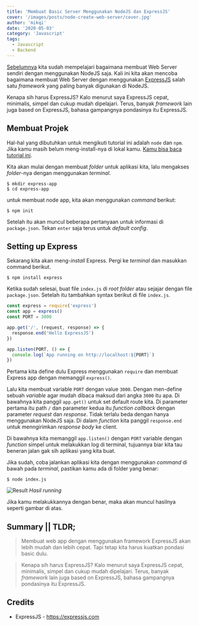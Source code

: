 ```yaml
---
title: 'Membuat Basic Server Menggunakan NodeJS dan ExpressJS'
cover: '/images/posts/node-create-web-server/cover.jpg'
author: 'mikqi'
date: '2020-05-03'
category: 'Javascript'
tags:
  - Javascript
  - Backend
---
```


[Sebelumnya](/belajar-node-js-membuat-web-server-sendiri-menggunakan-node-js) kita sudah mempelajari bagaimana membuat Web Server sendiri dengan menggunakan NodeJS saja. Kali ini kita akan mencoba bagaimana membuat Web Server dengan menggunakan [ExpressJS](https://expressjs.com) salah satu _framework_ yang paling banyak digunakan di NodeJS.

Kenapa sih harus ExpressJS? Kalo menurut saya ExpressJS cepat, minimalis, simpel dan cukup mudah dipelajari. Terus, banyak _framework_ lain juga based on ExpressJS, bahasa gampangnya pondasinya itu ExpressJS.

## Membuat Projek

Hal-hal yang dibutuhkan untuk mengikuti tutorial ini adalah `node` dan `npm`. Jika kamu masih belum meng-install-nya di lokal kamu. [Kamu bisa baca tutorial ini](/belajar-node-js-cara-install-node-js-di-windows-mac-os-linux-ubuntu).

Kita akan mulai dengan membuat _folder_ untuk aplikasi kita, lalu mengakses _folder_-nya dengan menggunakan _terminal_.

```batch
$ mkdir express-app
$ cd express-app
```

untuk membuat node app, kita akan menggunakan _command_ berikut:

```batch
$ npm init
```

Setelah itu akan muncul beberapa pertanyaan untuk informasi di `package.json`. Tekan `enter` saja terus untuk _default config_.

## Setting up Express

Sekarang kita akan meng-_install_ Express. Pergi ke _terminal_ dan masukkan command berikut.

```batch
$ npm install express
```

Ketika sudah selesai, buat file `index.js` di _root folder_ atau sejajar dengan file `package.json`. Setelah itu tambahkan syntax berikut di file `index.js`.

```js
const express = require('express')
const app = express()
const PORT = 3000

app.get('/', (request, response) => {
  response.end('Hello ExpressJS')
})

app.listen(PORT, () => {
  console.log(`App running on http://localhost:${PORT}`)
})
```

Pertama kita define dulu Express menggunakan `require` dan membuat Express app dengan memanggil `express()`.

Lalu kita membuat variable `PORT` dengan value `3000`. Dengan men-define sebuah _variable_ agar mudah dibaca maksud dari angka `3000` itu apa. Di bawahnya kita panggil `app.get()` untuk set default route kita. Di parameter pertama itu path `/` dan parameter kedua itu _function callback_ dengan parameter _request_ dan _response_. Tidak terlalu beda dengan hanya menggunakan NodeJS saja. Di dalam _function_ kita panggil `response.end` untuk menngirimkan _response body_ ke client.

Di bawahnya kita memanggil `app.listen()` dengan `PORT` variable dengan _function_ simpel untuk melakukkan log di terminal, tujuannya biar kita tau beneran jalan gak sih aplikasi yang kita buat.

Jika sudah, coba jalankan aplikasi kita dengan menggunakan _command_ di bawah pada _terminal_, pastikan kamu ada di folder yang benar:

```batch
$ node index.js
```

![Result](/images/posts/express-web-server/hello-express.png)
_Hasil running_

Jika kamu melakukkannya dengan benar, maka akan muncul hasilnya seperti gambar di atas.

## Summary || TLDR;

> Membuat web app dengan menggunakan framework ExpressJS akan lebih mudah dan lebih cepat. Tapi tetap kita harus kuatkan pondasi basic dulu.

> Kenapa sih harus ExpressJS? Kalo menurut saya ExpressJS cepat, minimalis, simpel dan cukup mudah dipelajari. Terus, banyak _framework_ lain juga based on ExpressJS, bahasa gampangnya pondasinya itu ExpressJS.

## Credits

- ExpressJS - <https://expressjs.com>
